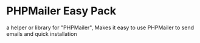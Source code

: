 # PHPMailer Easy Pack

a helper or library for "PHPMailer", Makes it easy to use PHPMailer to send emails and quick installation